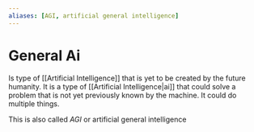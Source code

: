 ```yaml
---
aliases: [AGI, artificial general intelligence]
---
```

# General Ai
Is type of [[Artificial Intelligence]] that is yet to be created by the future humanity. It is a type of [[Artificial Intelligence|ai]] that could solve a problem that is not yet previously known by the machine. It could do multiple things.

This is also called *AGI* or artificial general intelligence
